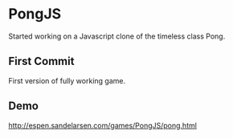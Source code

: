 # PongJS
Started working on a Javascript clone of the timeless class Pong.

## First Commit
First version of fully working game.
## Demo
http://espen.sandelarsen.com/games/PongJS/pong.html
